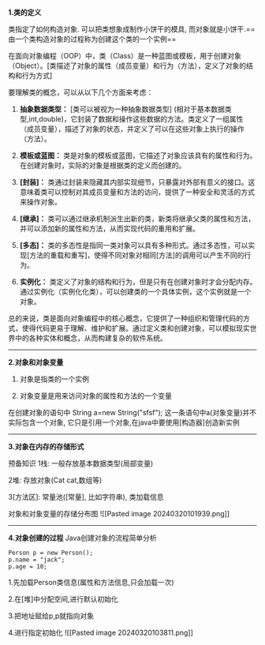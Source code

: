 **1.类的定义**

类指定了如何构造对象. 可以把类想象成制作小饼干的模具, 而对象就是小饼干.==由一个类构造对象的过程称为创建这个类的一个实例==

在面向对象编程（OOP）中，类（Class）是一种蓝图或模板，用于创建对象（Object）。[类描述了对象的属性（成员变量）和行为（方法），定义了对象的结构和行为方式]

要理解类的概念，可以从以下几个方面来考虑：

1. **抽象数据类型：** [类可以被视为一种抽象数据类型]  (相对于基本数据类型,int,double)，它封装了数据和操作这些数据的方法。类定义了一组属性（成员变量），描述了对象的状态，并定义了可以在这些对象上执行的操作（方法）。

2. **模板或蓝图：** 类是对象的模板或蓝图，它描述了对象应该具有的属性和行为。在创建对象时，实际的对象是根据类的定义而创建的。

3. **[封装]：** 类通过封装来隐藏其内部实现细节，只暴露对外部有意义的接口。这意味着类可以控制对其成员变量和方法的访问，提供了一种安全和灵活的方式来操作对象。

4. **[继承]：** 类可以通过继承机制派生出新的类，新类将继承父类的属性和方法，并可以添加新的属性和方法，从而实现代码的重用和扩展。

5. **[多态]：** 类的多态性是指同一类对象可以具有多种形式。通过多态性，可以实现[方法的重载和重写]，使得不同对象对相同[方法]的调用可以产生不同的行为。

6. **实例化：** 类定义了对象的结构和行为，但是只有在创建对象时才会分配内存。通过实例化（实例化化类），可以创建类的一个具体实例，这个实例就是一个对象。

总的来说，类是面向对象编程中的核心概念，它提供了一种组织和管理代码的方式，使得代码更易于理解、维护和扩展。通过定义类和创建对象，可以模拟现实世界中的各种实体和概念，从而构建复杂的软件系统。

----------------------------------------------------------------------------

**2.对象和对象变量**
1. 对象是指类的一个实例

2. 对象变量是用来访问对象的属性和方法的一个变量 

在创建对象的语句中 String a=new String("sfsf");
这一条语句中a(对象变量)并不实际包含一个对象, 它只是引用一个对象,在java中要使用[构造器]创造新实例

-------------------------------------------------------------------------------

**3.对象在内存的存储形式**

预备知识
1栈: 一般存放基本数据类型(局部变量)

2堆: 存放对象(Cat cat,数组等)

3[方法区]: 常量池([常量], 比如字符串), 类加载信息

对象和对象变量的存储分布图
![[Pasted image 20240320101939.png]]

-----------------------------------------------------------------------

**4.对象创建的过程**
Java创建对象的流程简单分析

```
Person p = new Person();
p.name = "jack";
p.age = 10;
```

1.先加载Person类信息(属性和方法信息,只会加载一次)

2.在[堆]中分配空间,进行默认初始化

3.把地址赋给p,p就指向对象

4.进行指定初始化
![[Pasted image 20240320103811.png]]